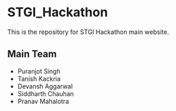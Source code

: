 # STGI_Hackathon

This is the repository for STGI Hackathon main website.

## Main Team

- Puranjot Singh
- Tanish Kackria
- Devansh Aggarwal
- Siddharth Chauhan
- Pranav Mahalotra

